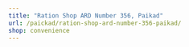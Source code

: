 ```yaml
---
title: "Ration Shop ARD Number 356, Paikad"
url: /paickad/ration-shop-ard-number-356-paikad/
shop: convenience
---
```

